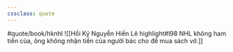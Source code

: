 ```yaml
---
cssclass: quote
---
```

#quote/book/hknhl
![[Hồi Ký Nguyễn Hiến Lê highlight#l98 NHL không ham tiền của, ông không nhận tiền của người bác cho để mua sách vở.]]
